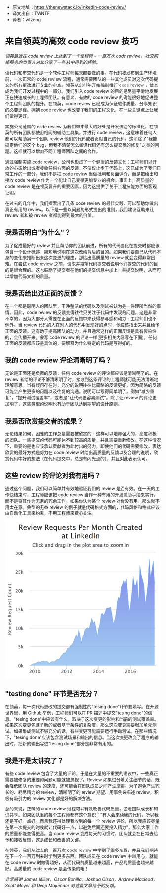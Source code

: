 * 原文地址：https://thenewstack.io/linkedin-code-review/
* 译文出自：TWNTF
* 译者：wtzeng

# 来自领英的高效 code review 技巧

<i>领英最近在 code review 上达到了一个里程碑 - 一百万次 code reviwe。社交网络服务的负责人对此分享了一些从中得到的经验。</i>

读代码和审查代码是一个软件工程师每天都要做的事。在代码被发布到生产环境前，一次正常的 code review 流程，通常需要团队的一些其他成员对这次代码提交的所有更改进行专业的审查。领英从2011年开始强制推行 code review ，使其成为我们开发过程中的一部分。我们引入 code review 的目的是尽量平滑地发展正在快速成长的工程师团队。有意义、有效的 code review 的确能很好地促进整个工程师团队的提升。在领英，code review 已经成为保证软件质量、分享知识的必要途径。拥抱 code review 也改变了我们的工程文化，在一些关键点上让我们做得更好。

实施公司范围的 code review 为我们带来最大的好处是开发流程的标准化。在领英的所有团队都使用相同的辅助工具集，并进行 code review，这意味着任何人都可以帮助另一个团队 review 他们的代码或者贡献自己的代码。这消除了"我能搞定他们的这个 bug，但我不清楚怎么编译代码还有怎么提交我的修复"之类的问题。这样就可以增加不同工程师团队之间的合作。

通过强制实施 code review，公司也形成了一个健康的反馈文化：工程师们以开放的心态给出或者接收任何方面的反馈，不仅仅止步于代码上，这已成为了我们日常工作的一部分。我们不是把 code review 当做批判和负面评价，而是把给出和接收 code review 作为一个能让自己变得更加专业的机会。事实上，高质量的 code review 是在领英晋升的重要因素，因为这提供了关于工程技能方面的客观证明。

在过去的几年中，我们探索出了几条 code review 的最佳实践，可以帮助你做出真正有用的 review。以下是一些以问题的形式提出的准则，我们建议互助来让 review 者和被 review 者都能得到最大的价值。

## 我是否明白"为什么"？

为了促成最好的 review 并且帮助你的团队前进，所有的代码变化在提交时都应该包含一个设计概述，简短地说明在这次改动背后的目的。如果我们要自己从代码本身的变化来推断出来这次变更的理由，那给出高质量的 review 就会变得非常困难。在尝试 code review 之前，请求并期望代码提交者说明他们提交的代码的目的是很合理的。这也鼓励了提交者在他们的提交信息中加上一些提交说明，从而可以增加代码文档的质量。

## 我是否给出过正面的反馈？

在一个都是聪明人的团队里，干净整洁的代码以及测试被认为是一件理所当然的事情。因此，code review 的反馈变得往往只关注于代码中发现的问题。这是非常不幸的，因为大部分人需要在正面的反馈中来获得参与感和动力 - 工程师们也不例外。当 review 代码的人在别人的代码中发现好的点时，他应该指出来并且给予正面的反馈。这有助于提高团队的动力，并且通常这样的正面反馈是具有传染性的，会传播开来。像写 code review 的评论一样(更多相关内容写在下面)，任何正面的反馈都应该是具体的，要解释为什么特定的代码是写得好的。

## 我的 code review 评论清晰明了吗？

无论是正面还是负面的反馈，任何 code review 的评论都应该是清晰明了的。在 review 者给的评论不够清晰明了时，接收到这条评论的工程师就可能无法清晰地理解意思。当有疑问存在时，充分的说明往往比简略的反馈更好，因为简略的反馈可能会产生更多的问题以及往复的沟通。说明可以写得简单明了，例如"减少重复"，"提升测试覆盖率"，或者是"让代码更容易测试"。除了让 review 的评论更加明了，这些类型的说明也有助于团队达到期望的设计原则。

## 我是否欣赏提交者的成果？

无论结果如何，困难的工作总是需要被欣赏的 - 这样可以培养强大的，高度积极的团队。一些提交的代码可能达不到较高的质量，并且需要重新修改。在这种情况下，重要的是也应该承认贡献者为此付出的努力，即使他们的代码需要修改。表达欣赏的最好方式是努力在 code review 时给出高质量的反馈以及合理的说明，欣赏代码中好的想法（在代码提交中，总是有闪光点的），并且对此表示认可。

## 这些 review  的评论对我有用吗？

通过这个问题，我们可以简单并有效地验证我们的 review 是否有效。在一天的工作快结束时，工程师应该把 code review 当作一种有用的开发辅助手段来实行，而不是将其作为无用的冗余工作。如果你认为某个 review 对你没有用，那么就不用太在意。典型的无益 review 的例子就是代码格式方面的，代码风格和格式应该由自动化工具来约束，不用工程师来费心关注。

![review-growth](images/review-growth.png)

## "testing done" 环节是否充分？

在领英，每一次代码更改的提交都有强制性的"tesing done"环节要填写。在开源世界里，用 Github 举例，工程师们可以在 PR 描述中提交"tesing done"的信息。"tesing done"中应该有什么，取决于这次变更的影响和当前的测试覆盖率。如果这次变更包含了新的或者基于条件的复杂度，那么这次变更需要增加单元测试。如果集成测试不够充分的话，有些变更可能需要运行手动测试。在那些情况下，"tesing done"应该包含测试场景和输出的信息。当这次变更改变了程序的输出时，把新的输出写进"tesing done"部分是非常有用的。

## 我是不是太讲究了？

有些 code review 包含了大量的评论，于是在大量的不重要的建议中，一些真正需要被修复的重要的问题可能就被忽视了。Review 如果过分地关注细节的话，既会降低团队 review 的速度，还可能会在团队成员之间产生摩擦。为了避免产生冗长的、耗尽精力的 review，清晰明了的 review 期望、用事例来描述 review，积极有吸引力的 review 文化都是好的解决方法。

总的来说，正确的 code review 过程可以有效改善代码质量，促进团队成长和知识共享。如果团队里的每个工程师都有这个意识："有人会来读我的代码，所以我还是写好一点好。而且我还得处理我收到的每一个 review 评论，所以我应该尽量在第一次提交的时候就让代码好一点，以避免后面还要投入精力"，那么大家工作的质量都能变得更高。当 code review 变成每天的习惯时，团队就会在日常去给予和接收反馈，这是成长和改善的关键。

在领英，我们从过去的一百万次 code review 中学到了很多东西，并且我们期待在下一个一百万到来时学到更多东西。团队成员在 code review 中越用心，就能在 code review 时做得越好，从而代码的质量越来越高，产品的质量也越来越好。高质量的 code review 是会传染的哦！

<i>非常感谢 James Miller，Oscar Bonilla，Joshua Olson，Andrew Macleod，Scott Meyer 和 Deep Majumder 对这篇文章给予的反馈。</i>